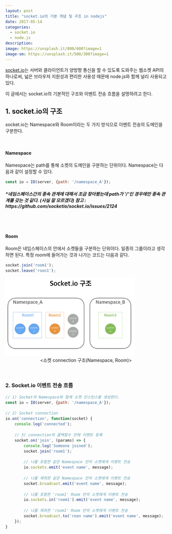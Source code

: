 ```yaml
---
layout: post
title: "socket.io의 기본 개념 및 구조 in nodejs"
date: 2017-05-14
categories:
  - socket.io
  - node.js
description: 
image: https://unsplash.it/800/600?image=1
image-sm: https://unsplash.it/500/300?image=1
---
```

<a href="https://socket.io/">socket.io</a>는 서버와 클라이언트가 양방향 통신을 할 수 있도록 도와주는 웹소켓 API의 하나로써, 넓은 브라우저 지원성과 편리한 사용성 때문에 node.js와 함께 널리 사용되고 있다.

이 글에서는 socket.io의 기본적인 구조와 이벤트 전송 흐름을 설명하려고 한다.
<br>
<h2>1. socket.io의 구조</h2>

socket.io는 Namespace와 Room이라는 두 가지 방식으로 이벤트 전송의 도메인을 구분한다.

<br>
<h4>Namespace</h4>

Namespace는 path를 통해 소켓의 도메인을 구분하는 단위이다.
Namespace는 다음과 같이 설정할 수 있다.

``` javascript 
const io = IO(server, {path: '/namespace_A'});
```

<h5>*네임스페이스간의 종속 관계에 대해서 조금 찾아봤는데 path가 '/'인 경우에만 종속 관계를 갖는 것 같다. (사실 잘 모르겠다)
참고 : https://github.com/socketio/socket.io/issues/2124
</h5>
<br>
<br>
<h4>Room</h4>

Room은 네임스페이스의 안에서 소켓들을 구분하는 단위이다. 일종의 그룹이라고 생각하면 된다.
특정 room에 들어가는 것과 나가는 코드는 다음과 같다.

``` javascript 
socket.join('room1');
socket.leave('roon1');
```

<img style="margin-bottom:0" src="/assets/image/2017-05-14-nodejs-socketio-concept-img1.png" width="80%">
<center>&lt;소켓 connection 구조(Namespace, Room)&gt;</center>
<br>
<br>
<h3>2. Socket.io 이벤트 전송 흐름</h3>

``` javascript
// 1) Socket의 Namespace와 함께 소켓 인스턴스를 생성한다.
const io = IO(server, {path: '/namespace_A'});

// 2) Socket connection 
io.on('connection', function(socket) {
	console.log('connected');

	// 3) connection의 콜백함수 안에 이벤트 등록
	socket.on('join', (params) => {
        console.log('Someone joined');
        socket.join('room1');

		// 나를 포함한 같은 Namespace 안의 소켓에게 이벤트 전송 
		io.sockets.emit('event name', message);

		// 나를 제외한 같은 Namespace 안의 소켓에게 이벤트 전송 
		socket.broadcast.emit('event name', message);

        // 나를 포함한 'room1' Room 안의 소켓에게 이벤트 전송
        io.sockets.in('room1').emit('event name', message);

        // 나를 제외한 'room1' Room 안의 소켓에게 이벤트 전송
        socket.broadcast.to('roon name').emit('event name', message);
    });
}
```


